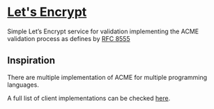 # [Let's Encrypt](http://letsencrypt.hive.pt)

Simple Let’s Encrypt service for validation implementing the ACME validation process as defines by [RFC 8555](https://datatracker.ietf.org/doc/rfc8555/)

## Inspiration

There are multiple implementation of ACME for multiple programming languages.

A full list of client implementations can be checked [here](https://letsencrypt.org/docs/client-options/).
